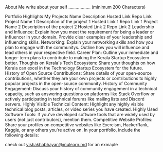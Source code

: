 
About Me
write about your self .................. (minimum 200 Characters)

Portfolio Highlights
My Projects
Name	Description	Hosted Link	Repo Link
Project Name 1	Description of the project 1	Hosted Link 1	Repo Link 1
Project Name 2	Description of the project 2	Hosted Link 2	Repo Link 2
Leadership and Influence:
Explain how you meet the requirement for being a leader or influencer in your domain. Provide clear examples of your leadership and influencing skills.
Networking:
Explain your networking skills and how you plan to engage with the communitys. Outline how you will influence and lead others in your respective field.
Career Plan:
Outline your immediate and longer-term plans to contribute to making the Kerala Startup Ecosystem better.
Thoughts on Kerala's Tech Ecosystem:
Share your thoughts on how Kerala can excel in the Technology Startup Ecosystem for the future.
History of Open Source Contributions:
Share details of your open-source contributions, whether they are your own projects or contributions to highly popular projects in the open-source community.
History of Community Engagement:
Discuss your history of community engagement in a technical capacity, such as answering questions on platforms like Stack Overflow or actively participating in technical forums like mailing lists and Discord servers.
Highly Visible Technical Content:
Highlight any highly visible technical blog posts, articles, or video series you have created.
Highly Used Software Tools:
If you've developed software tools that are widely used by users (not just contributors), mention them.
Competitive Website Profiles:
Share your profiles on competitive websites like Exercism, HackerRank, Kaggle, or any others you're active on.
In your portfolio, include the following details:

check out vishakhabhayan@mulearn.md for an exmaple
